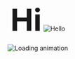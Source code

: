 <p align="center">
  <strong style="font-size: 5em;">Hi</strong>
  <img src="https://user-images.githubusercontent.com/18350557/176309783-0785949b-9127-417c-8b55-ab5a4333674e.gif" alt="Hello" />
</p>

<p align="center">
  <img src="https://media.tenor.com/Z6gmDPeM6dgAAAAM/dance-moves.gif" alt="Loading animation" />
</p>

